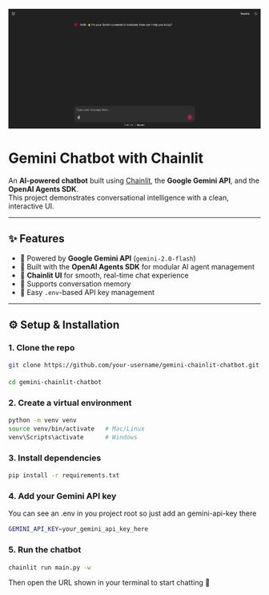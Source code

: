 ![An Image of Chatbot](image.png)

# Gemini Chatbot with Chainlit  

An **AI-powered chatbot** built using [Chainlit](https://docs.chainlit.io/), the **Google Gemini API**, and the **OpenAI Agents SDK**.  
This project demonstrates conversational intelligence with a clean, interactive UI.  

---

## ✨ Features
- 🔹 Powered by **Google Gemini API** (`gemini-2.0-flash`)  
- 🔹 Built with the **OpenAI Agents SDK** for modular AI agent management  
- 🔹 **Chainlit UI** for smooth, real-time chat experience  
- 🔹 Supports conversation memory  
- 🔹 Easy `.env`-based API key management  

---

## ⚙️ Setup & Installation

### 1. Clone the repo
```bash
git clone https://github.com/your-username/gemini-chainlit-chatbot.git

cd gemini-chainlit-chatbot
```
### 2. Create a virtual environment
```bash
python -m venv venv
source venv/bin/activate   # Mac/Linux
venv\Scripts\activate      # Windows
```

### 3. Install dependencies
```bash
pip install -r requirements.txt
```

### 4. Add your Gemini API key
 You can see an .env in you project root so just add an gemini-api-key there
```bash
GEMINI_API_KEY=your_gemini_api_key_here
```
### 5. Run the chatbot
```bash
chainlit run main.py -w
```
Then open the URL shown in your terminal to start chatting 🎉
